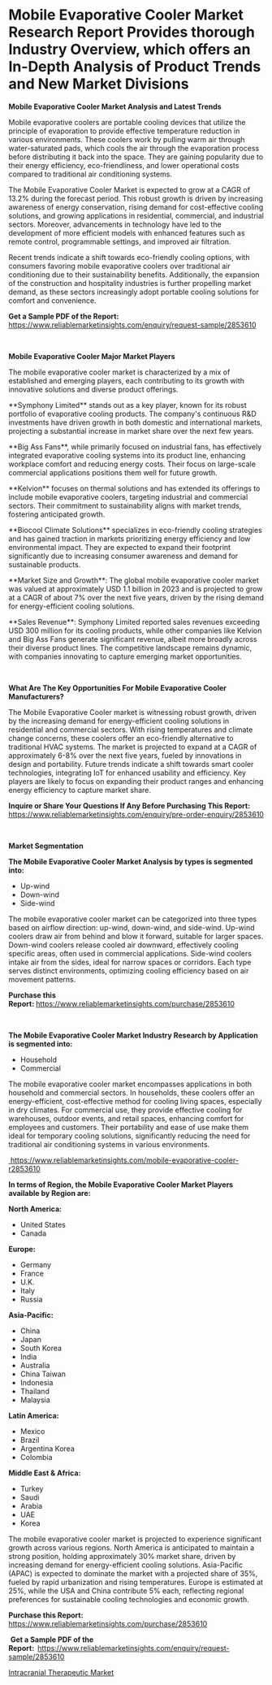 <p><h1>Mobile Evaporative Cooler Market Research Report Provides thorough Industry Overview, which offers an In-Depth Analysis of Product Trends and New Market Divisions</h1></p><p><strong>Mobile Evaporative Cooler Market Analysis and Latest Trends</strong></p>
<p><p>Mobile evaporative coolers are portable cooling devices that utilize the principle of evaporation to provide effective temperature reduction in various environments. These coolers work by pulling warm air through water-saturated pads, which cools the air through the evaporation process before distributing it back into the space. They are gaining popularity due to their energy efficiency, eco-friendliness, and lower operational costs compared to traditional air conditioning systems.</p><p>The Mobile Evaporative Cooler Market is expected to grow at a CAGR of 13.2% during the forecast period. This robust growth is driven by increasing awareness of energy conservation, rising demand for cost-effective cooling solutions, and growing applications in residential, commercial, and industrial sectors. Moreover, advancements in technology have led to the development of more efficient models with enhanced features such as remote control, programmable settings, and improved air filtration.</p><p>Recent trends indicate a shift towards eco-friendly cooling options, with consumers favoring mobile evaporative coolers over traditional air conditioning due to their sustainability benefits. Additionally, the expansion of the construction and hospitality industries is further propelling market demand, as these sectors increasingly adopt portable cooling solutions for comfort and convenience.</p></p>
<p><strong>Get a Sample PDF of the Report:&nbsp;</strong> <a href="https://www.reliablemarketinsights.com/enquiry/request-sample/2853610?utm_campaign=3196&utm_medium=2&utm_source=Github&utm_content=ia&utm_term=12032025&utm_id=mobile-evaporative-cooler">https://www.reliablemarketinsights.com/enquiry/request-sample/2853610</a></p>
<p>&nbsp;</p>
<p><strong>Mobile Evaporative Cooler Major Market Players</strong></p>
<p><p>The mobile evaporative cooler market is characterized by a mix of established and emerging players, each contributing to its growth with innovative solutions and diverse product offerings. </p><p>**Symphony Limited** stands out as a key player, known for its robust portfolio of evaporative cooling products. The company's continuous R&D investments have driven growth in both domestic and international markets, projecting a substantial increase in market share over the next few years.</p><p>**Big Ass Fans**, while primarily focused on industrial fans, has effectively integrated evaporative cooling systems into its product line, enhancing workplace comfort and reducing energy costs. Their focus on large-scale commercial applications positions them well for future growth.</p><p>**Kelvion** focuses on thermal solutions and has extended its offerings to include mobile evaporative coolers, targeting industrial and commercial sectors. Their commitment to sustainability aligns with market trends, fostering anticipated growth.</p><p>**Biocool Climate Solutions** specializes in eco-friendly cooling strategies and has gained traction in markets prioritizing energy efficiency and low environmental impact. They are expected to expand their footprint significantly due to increasing consumer awareness and demand for sustainable products.</p><p>**Market Size and Growth**: The global mobile evaporative cooler market was valued at approximately USD 1.1 billion in 2023 and is projected to grow at a CAGR of about 7% over the next five years, driven by the rising demand for energy-efficient cooling solutions.</p><p>**Sales Revenue**: Symphony Limited reported sales revenues exceeding USD 300 million for its cooling products, while other companies like Kelvion and Big Ass Fans generate significant revenue, albeit more broadly across their diverse product lines. The competitive landscape remains dynamic, with companies innovating to capture emerging market opportunities.</p></p>
<p>&nbsp;</p>
<p><strong>What Are The Key Opportunities For Mobile Evaporative Cooler Manufacturers?</strong></p>
<p><p>The Mobile Evaporative Cooler market is witnessing robust growth, driven by the increasing demand for energy-efficient cooling solutions in residential and commercial sectors. With rising temperatures and climate change concerns, these coolers offer an eco-friendly alternative to traditional HVAC systems. The market is projected to expand at a CAGR of approximately 6-8% over the next five years, fueled by innovations in design and portability. Future trends indicate a shift towards smart cooler technologies, integrating IoT for enhanced usability and efficiency. Key players are likely to focus on expanding their product ranges and enhancing energy efficiency to capture market share.</p></p>
<p><strong>Inquire or Share Your Questions If Any Before Purchasing This Report:</strong> <a href="https://www.reliablemarketinsights.com/enquiry/pre-order-enquiry/2853610?utm_campaign=3196&utm_medium=2&utm_source=Github&utm_content=ia&utm_term=12032025&utm_id=mobile-evaporative-cooler">https://www.reliablemarketinsights.com/enquiry/pre-order-enquiry/2853610</a></p>
<p>&nbsp;</p>
<p><strong>Market Segmentation</strong></p>
<p><strong>The Mobile Evaporative Cooler Market Analysis by types is segmented into:</strong></p>
<p><ul><li>Up-wind</li><li>Down-wind</li><li>Side-wind</li></ul></p>
<p><p>The mobile evaporative cooler market can be categorized into three types based on airflow direction: up-wind, down-wind, and side-wind. Up-wind coolers draw air from behind and blow it forward, suitable for larger spaces. Down-wind coolers release cooled air downward, effectively cooling specific areas, often used in commercial applications. Side-wind coolers intake air from the sides, ideal for narrow spaces or corridors. Each type serves distinct environments, optimizing cooling efficiency based on air movement patterns.</p></p>
<p><strong>Purchase this Report:&nbsp;</strong><a href="https://www.reliablemarketinsights.com/purchase/2853610?utm_campaign=3196&utm_medium=2&utm_source=Github&utm_content=ia&utm_term=12032025&utm_id=mobile-evaporative-cooler">https://www.reliablemarketinsights.com/purchase/2853610</a></p>
<p>&nbsp;</p>
<p><strong>The Mobile Evaporative Cooler Market Industry Research by Application is segmented into:</strong></p>
<p><ul><li>Household</li><li>Commercial</li></ul></p>
<p><p>The mobile evaporative cooler market encompasses applications in both household and commercial sectors. In households, these coolers offer an energy-efficient, cost-effective method for cooling living spaces, especially in dry climates. For commercial use, they provide effective cooling for warehouses, outdoor events, and retail spaces, enhancing comfort for employees and customers. Their portability and ease of use make them ideal for temporary cooling solutions, significantly reducing the need for traditional air conditioning systems in various environments.</p></p>
<p><a href="https://www.reliablemarketinsights.com/mobile-evaporative-cooler-r2853610?utm_campaign=3196&utm_medium=2&utm_source=Github&utm_content=ia&utm_term=12032025&utm_id=mobile-evaporative-cooler">&nbsp;https://www.reliablemarketinsights.com/mobile-evaporative-cooler-r2853610</a></p>
<p><strong>In terms of Region, the Mobile Evaporative Cooler Market Players available by Region are:</strong></p>
<p>
    <p> <strong> North America: </strong>
        <ul>
            <li>United States</li>
            <li>Canada</li>
        </ul>
        </p> 
    <p> <strong> Europe: </strong>
        <ul>
            <li>Germany</li>
            <li>France</li>
            <li>U.K.</li>
            <li>Italy</li>
            <li>Russia</li>
        </ul>
        </p> 
    <p> <strong> Asia-Pacific: </strong>
        <ul>
            <li>China</li>
            <li>Japan</li>
            <li>South Korea</li>
            <li>India</li>
            <li>Australia</li>
            <li>China Taiwan</li>
            <li>Indonesia</li>
            <li>Thailand</li>
            <li>Malaysia</li>
        </ul>
        </p> 
    <p> <strong> Latin America: </strong>
        <ul>
            <li>Mexico</li>
            <li>Brazil</li>
            <li>Argentina Korea</li>
            <li>Colombia</li>
        </ul>
        </p> 
    <p> <strong> Middle East & Africa: </strong>
        <ul>
            <li>Turkey</li>
            <li>Saudi</li>
            <li>Arabia</li>
            <li>UAE</li>
            <li>Korea</li>
        </ul>
    </p>
    </p>
<p><p>The mobile evaporative cooler market is projected to experience significant growth across various regions. North America is anticipated to maintain a strong position, holding approximately 30% market share, driven by increasing demand for energy-efficient cooling solutions. Asia-Pacific (APAC) is expected to dominate the market with a projected share of 35%, fueled by rapid urbanization and rising temperatures. Europe is estimated at 25%, while the USA and China contribute 5% each, reflecting regional preferences for sustainable cooling technologies and economic growth.</p></p>
<p><strong>Purchase this Report: </strong><a href="https://www.reliablemarketinsights.com/purchase/2853610?utm_campaign=3196&utm_medium=2&utm_source=Github&utm_content=ia&utm_term=12032025&utm_id=mobile-evaporative-cooler">https://www.reliablemarketinsights.com/purchase/2853610</a></p>
<p>&nbsp;<strong>Get a Sample PDF of the Report:&nbsp;&nbsp;</strong><a href="https://www.reliablemarketinsights.com/enquiry/request-sample/2853610?utm_campaign=3196&utm_medium=2&utm_source=Github&utm_content=ia&utm_term=12032025&utm_id=mobile-evaporative-cooler">https://www.reliablemarketinsights.com/enquiry/request-sample/2853610</a></p>
<p><strong></strong></p>
<p><p><a href="https://github.com/osbornrdaflalo/Market-Research-Report-List-1/blob/main/intracranial-therapeutic-market.md?utm_campaign=3196&utm_medium=2&utm_source=Github&utm_content=ia&utm_term=12032025&utm_id=mobile-evaporative-cooler">Intracranial Therapeutic Market</a></p></p>
